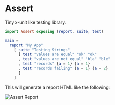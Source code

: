 # Assert

Tiny x-unit like testing library.

```elm
import Assert exposing (report, suite, test)

main =
  report "My App" 
    [ suite "Testing Strings" 
      [ test "values are equal" "ok" "ok"
      , test "values are not equal" "bla" "ble"
      , test "records" {a = 1} {a = 1}
      , test "records failing" {a = 1} {a = 2}
      ]
    ]
```
This will generate a report HTML like the following:

![Assert Report](./example/assert.png)
